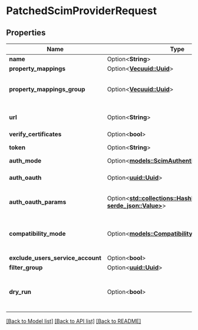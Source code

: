 # PatchedScimProviderRequest

## Properties

Name | Type | Description | Notes
------------ | ------------- | ------------- | -------------
**name** | Option<**String**> |  | [optional]
**property_mappings** | Option<[**Vec<uuid::Uuid>**](uuid::Uuid.md)> |  | [optional]
**property_mappings_group** | Option<[**Vec<uuid::Uuid>**](uuid::Uuid.md)> | Property mappings used for group creation/updating. | [optional]
**url** | Option<**String**> | Base URL to SCIM requests, usually ends in /v2 | [optional]
**verify_certificates** | Option<**bool**> |  | [optional]
**token** | Option<**String**> | Authentication token | [optional]
**auth_mode** | Option<[**models::ScimAuthenticationModeEnum**](SCIMAuthenticationModeEnum.md)> |  | [optional]
**auth_oauth** | Option<[**uuid::Uuid**](uuid::Uuid.md)> | OAuth Source used for authentication | [optional]
**auth_oauth_params** | Option<[**std::collections::HashMap<String, serde_json::Value>**](serde_json::Value.md)> | Additional OAuth parameters, such as grant_type | [optional]
**compatibility_mode** | Option<[**models::CompatibilityModeEnum**](CompatibilityModeEnum.md)> | Alter authentik behavior for vendor-specific SCIM implementations. | [optional]
**exclude_users_service_account** | Option<**bool**> |  | [optional]
**filter_group** | Option<[**uuid::Uuid**](uuid::Uuid.md)> |  | [optional]
**dry_run** | Option<**bool**> | When enabled, provider will not modify or create objects in the remote system. | [optional]

[[Back to Model list]](../README.md#documentation-for-models) [[Back to API list]](../README.md#documentation-for-api-endpoints) [[Back to README]](../README.md)



